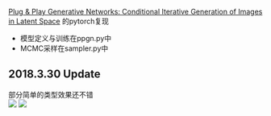  [Plug & Play Generative Networks: Conditional Iterative Generation of Images in Latent Space](https://arxiv.org/abs/1612.00005)
 的pytorch复现  
 
 - 模型定义与训练在ppgn.py中  
 - MCMC采样在sampler.py中
 
## 2018.3.30 Update
 部分简单的类型效果还不错  
 ![](https://github.com/sssste/PPGN-pytorch/blob/master/test3.jpg)
 ![](https://github.com/sssste/PPGN-pytorch/blob/master/test3_1.jpg)
